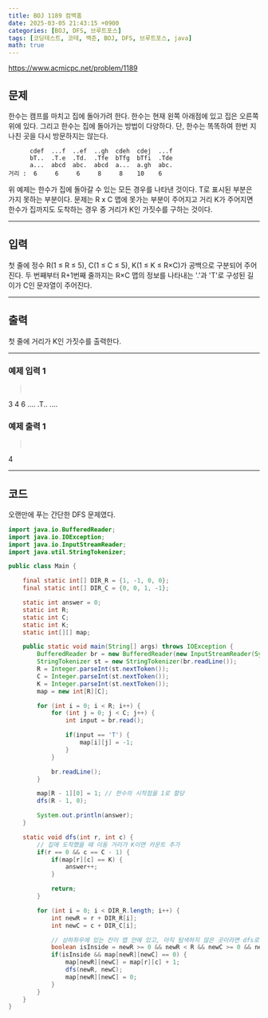 ```yaml
---
title: BOJ 1189 컴백홈
date: 2025-03-05 21:43:15 +0900
categories: [BOJ, DFS, 브루트포스]
tags: [코딩테스트, 코테, 백준, BOJ, DFS, 브루트포스, java]
math: true
---
```


<https://www.acmicpc.net/problem/1189>

## 문제
한수는 캠프를 마치고 집에 돌아가려 한다. 한수는 현재 왼쪽 아래점에 있고 집은 오른쪽 위에 있다. 그리고 한수는 집에 돌아가는 방법이 다양하다. 단, 한수는 똑똑하여 한번 지나친 곳을 다시 방문하지는 않는다.

```
      cdef  ...f  ..ef  ..gh  cdeh  cdej  ...f 
      bT..  .T.e  .Td.  .Tfe  bTfg  bTfi  .Tde 
      a...  abcd  abc.  abcd  a...  a.gh  abc. 
거리 :  6     6     6     8     8    10    6
```

위 예제는 한수가 집에 돌아갈 수 있는 모든 경우를 나타낸 것이다. T로 표시된 부분은 가지 못하는 부분이다. 문제는 R x C 맵에 못가는 부분이 주어지고 거리 K가 주어지면 한수가 집까지도 도착하는 경우 중 거리가 K인 가짓수를 구하는 것이다.

---
## 입력
첫 줄에 정수 R(1 ≤ R ≤ 5), C(1 ≤ C ≤ 5), K(1 ≤ K ≤ R×C)가 공백으로 구분되어 주어진다. 두 번째부터 R+1번째 줄까지는 R×C 맵의 정보를 나타내는 '.'과 'T'로 구성된 길이가 C인 문자열이 주어진다.

---
## 출력
첫 줄에 거리가 K인 가짓수를 출력한다.

---
### 예제 입력 1
> <pre>
3 4 6
....
.T..
....
> </pre>

### 예제 출력 1
> <pre>
4
> </pre>

---
## 코드

오랜만에 푸는 간단한 DFS 문제였다.

```java
import java.io.BufferedReader;
import java.io.IOException;
import java.io.InputStreamReader;
import java.util.StringTokenizer;

public class Main {

    final static int[] DIR_R = {1, -1, 0, 0};
    final static int[] DIR_C = {0, 0, 1, -1};

    static int answer = 0;
    static int R;
    static int C;
    static int K;
    static int[][] map;

    public static void main(String[] args) throws IOException {
        BufferedReader br = new BufferedReader(new InputStreamReader(System.in));
        StringTokenizer st = new StringTokenizer(br.readLine());
        R = Integer.parseInt(st.nextToken());
        C = Integer.parseInt(st.nextToken());
        K = Integer.parseInt(st.nextToken());
        map = new int[R][C];

        for (int i = 0; i < R; i++) {
            for (int j = 0; j < C; j++) {
                int input = br.read();

                if(input == 'T') {
                    map[i][j] = -1;
                }
            }

            br.readLine();
        }

        map[R - 1][0] = 1; // 한수의 시작점을 1로 할당
        dfs(R - 1, 0);

        System.out.println(answer);
    }

    static void dfs(int r, int c) {
        // 집에 도착했을 때 이동 거리가 K이면 카운트 추가
        if(r == 0 && c == C - 1) {
            if(map[r][c] == K) {
                answer++;
            }

            return;
        }

        for (int i = 0; i < DIR_R.length; i++) {
            int newR = r + DIR_R[i];
            int newC = c + DIR_C[i];

            // 상하좌우에 있는 칸이 맵 안에 있고, 아직 탐색하지 않은 곳이라면 dfs로 탐색
            boolean isInside = newR >= 0 && newR < R && newC >= 0 && newC < C;
            if(isInside && map[newR][newC] == 0) {
                map[newR][newC] = map[r][c] + 1;
                dfs(newR, newC);
                map[newR][newC] = 0;
            }
        }
    }
}
```
